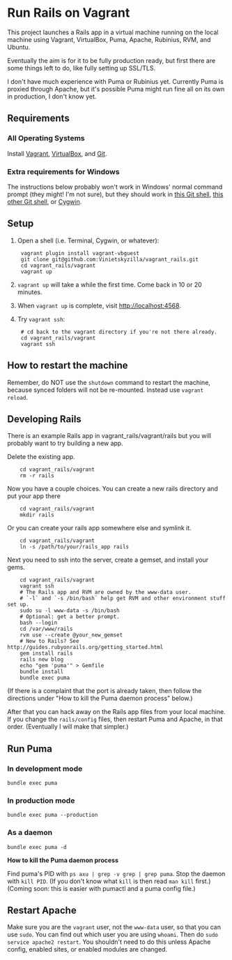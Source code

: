 # Run Rails on Vagrant

This project launches a Rails app in a virtual machine running on the local machine using Vagrant, VirtualBox, Puma, Apache, Rubinius, RVM, and Ubuntu.

Eventually the aim is for it to be fully production ready, but first there are some things left to do, like fully setting up SSL/TLS.

I don't have much experience with Puma or Rubinius yet. Currently Puma is proxied through Apache, but it's possible Puma might run fine all on its own in production, I don't know yet.

## Requirements

### All Operating Systems

Install [Vagrant](http://www.vagrantup.com/downloads.html), [VirtualBox](https://www.virtualbox.org/wiki/Downloads), and [Git](http://git-scm.com/book/en/v2/Getting-Started-Installing-Git).

### Extra requirements for Windows

The instructions below probably won't work in Windows' normal command prompt (they might! I'm not sure), but they should work in [this Git shell](https://msysgit.github.io/), [this other Git shell](https://windows.github.com/), or [Cygwin](https://www.cygwin.com/).

## Setup

1. Open a shell (i.e. Terminal, Cygwin, or whatever):

        vagrant plugin install vagrant-vbguest
        git clone git@github.com:Vinietskyzilla/vagrant_rails.git
        cd vagrant_rails/vagrant
        vagrant up

2. `vagrant up` will take a while the first time. Come back in 10 or 20 minutes.

3. When `vagrant up` is complete, visit [http://localhost:4568](http://localhost:4568).

4. Try `vagrant ssh`:

        # cd back to the vagrant directory if you're not there already.
        cd vagrant_rails/vagrant
        vagrant ssh

## How to restart the machine

Remember, do NOT use the `shutdown` command to restart the machine, because synced folders will not be re-mounted. Instead use `vagrant reload`.

## Developing Rails

There is an example Rails app in vagrant_rails/vagrant/rails but you will probably want to try building a new app.

Delete the existing app.

        cd vagrant_rails/vagrant
        rm -r rails

Now you have a couple choices. You can create a new rails directory and put your app there

        cd vagrant_rails/vagrant
        mkdir rails

Or you can create your rails app somewhere else and symlink it.

        cd vagrant_rails/vagrant
        ln -s /path/to/your/rails_app rails

Next you need to ssh into the server, create a gemset, and install your gems.

        cd vagrant_rails/vagrant
        vagrant ssh
        # The Rails app and RVM are owned by the www-data user.
        # `-l` and `-s /bin/bash` help get RVM and other environment stuff set up.
        sudo su -l www-data -s /bin/bash
        # Optional: get a better prompt.
        bash --login
        cd /var/www/rails
        rvm use --create @your_new_gemset
        # New to Rails? See http://guides.rubyonrails.org/getting_started.html
        gem install rails
        rails new blog
        echo "gem 'puma'" > Gemfile
        bundle install
        bundle exec puma
        
(If there is a complaint that the port is already taken, then follow the directions under "How to kill the Puma daemon process" below.)

After that you can hack away on the Rails app files from your local machine. If you change the `rails/config` files, then restart Puma and Apache, in that order. (Eventually I will make that simpler.)

## Run Puma

### In development mode 

`bundle exec puma`

### In production mode

`bundle exec puma --production`

### As a daemon

`bundle exec puma -d`

**How to kill the Puma daemon process**

Find puma's PID with `ps axu | grep -v grep | grep puma`. Stop the daemon with `kill PID`. (If you don't know what `kill` is then read `man kill` first.) (Coming soon: this is easier with pumactl and a puma config file.)

## Restart Apache

Make sure you are the `vagrant` user, not the `www-data` user, so that you can use `sudo`. You can find out which user you are using `whoami`. Then do `sudo service apache2 restart`. You shouldn't need to do this unless Apache config, enabled sites, or enabled modules are changed.
